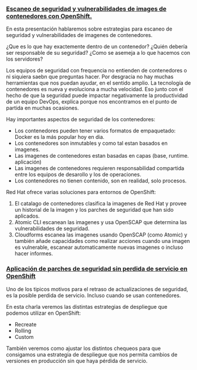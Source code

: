 ### [Escaneo de seguridad y vulnerabilidades de images de contenedores con OpenShift.](https://github.com/javilinux/conferences/tree/master/2018/supersec/escaneo)

En esta presentación hablaremos sobre estrategias para escaneo de seguridad y vulnerabilidades de imagenes de contenedores.

¿Que es lo que hay exactemente dentro de un contenedor? ¿Quién debería ser responsable de su seguridad? ¿Como se asemeja a lo que hacemos con los servidores?

Los equipos de seguridad con frequencia no entienden de contenedores o ni siquiera saebn que preguntas hacer. Por desgracia no hay muchas herramientas que nos puedan ayudar, en el sentido amplio. La tecnología de contenedores es nueva y evoluciona a mucha velocidad. Eso junto con el hecho de que la seguridad puede impactar negativamente la productividad de un equipo DevOps, explica porque nos encontramos en el punto de partida en muchas ocasiones.

Hay importantes aspectos de seguridad de los contenedores:
* Los contenedores pueden tener varios formatos de empaquetado: Docker es la más popular hoy en dia.
* Los contenedores son inmutables y como tal estan basados en imagenes.
* Las imagenes de contenedores estan basadas en capas (base, runtime. aplicación)
* Las imagenes de contenedores requieren responsabilidad compartida entre los equipos de desarollo y los de operaciones.
* Los contenedores no tienen contenido, son en realidad, solo procesos.

Red Hat ofrece varias soluciones para entornos de OpenShift:

1. El catalago de contenedores clasifica la imagenes de Red Hat y provee un historial de la imagen y los parches de seguridad que han sido aplicados.
2. Atomic CLI escanean las imagenes y usa OpenSCAP que determina las vulnerabilidades de seguridad.
3. Cloudforms escanea las imagenes usando OpenSCAP (como Atomic) y también añade capacidades como realizar acciones cuando una imagen es vulnerable, escanear automaticamente nuevas imagenes o incluso hacer informes.


### [Aplicación de parches de seguridad sin perdida de servicio en OpenShift](https://github.com/javilinux/conferences/tree/master/2018/supersec/downtime)

Uno de los tipicos motivos para el retraso de actualizaciones de seguridad, es la posible perdida de servicio. Incluso cuando se usan contenedores.

En esta charla veremos las distintas estrategias de despliegue que podemos utilizar en OpenShift:
* Recreate
* Rolling
* Custom

También veremos como ajustar los distintos chequeos para que consigamos una estrategia de despliegue que nos permita cambios de versiones en producción sin que haya pérdida de servicio.
